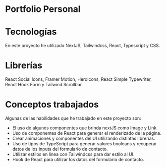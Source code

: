 # Portfolio Personal

# Tecnologías
En este proyecto he utilizado NextJS, Tailwindcss, React, Typescript y CSS.

# Librerías
React Social Icons, Framer Motion, Heroicons, React Simple Typewriter, React Hook Form y Tailwind Scrollbar.

# Conceptos trabajados
Algunas de las habilidades que he trabajado en este proyecto son:
- El uso de algunos componentes que brinda nextJS como Image y Link.
- Uso de componentes de React para generar el renderizado de la página.
- Crear animaciones y componentes del UI utilizando distintas librerías.
- Uso de tipos de TypeScript para generar valores booleans y recuperar datos de los inputs del formulario de contacto.
- Utilizar estilos en línea con Tailwindcss para dar estilo al UI.
- Hook de React para utilizar los datos del formulario de contacto.

